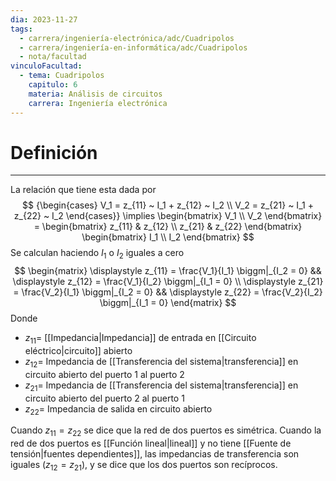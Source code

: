 ```yaml
---
dia: 2023-11-27
tags:
  - carrera/ingeniería-electrónica/adc/Cuadripolos
  - carrera/ingeniería-en-informática/adc/Cuadripolos
  - nota/facultad
vinculoFacultad:
  - tema: Cuadripolos
    capitulo: 6
    materia: Análisis de circuitos
    carrera: Ingeniería electrónica
---
```

# Definición
---
La relación que tiene esta dada por $$ {\begin{cases} 
	V_1 = z_{11} ~ I_1 + z_{12} ~ I_2 \\ 
	V_2 = z_{21} ~ I_1 + z_{22} ~ I_2
\end{cases}} \implies 
\begin{bmatrix} V_1 \\ V_2 \end{bmatrix} = \begin{bmatrix} 
	z_{11} & z_{12}  \\ 
	z_{21} & z_{22}
\end{bmatrix} \begin{bmatrix} I_1 \\ I_2 \end{bmatrix} $$
Se calculan haciendo $I_1$ o $I_2$ iguales a cero $$ \begin{matrix} 
	\displaystyle
	z_{11} = \frac{V_1}{I_1} \biggm|_{I_2 = 0} && 
	\displaystyle
	z_{12} = \frac{V_1}{I_2} \biggm|_{I_1 = 0} \\ 
	\displaystyle
	z_{21} = \frac{V_2}{I_1} \biggm|_{I_2 = 0} && 
	\displaystyle
	z_{22} = \frac{V_2}{I_2} \biggm|_{I_1 = 0}  
\end{matrix} $$
Donde 
* $z_{11} =$ [[Impedancia|Impedancia]] de entrada en [[Circuito eléctrico|circuito]] abierto
* $z_{12} =$ Impedancia de [[Transferencia del sistema|transferencia]] en circuito abierto del puerto 1 al puerto 2
* $z_{21} =$ Impedancia de [[Transferencia del sistema|transferencia]] en circuito abierto del puerto 2 al puerto 1
* $z_{22} =$ Impedancia de salida en circuito abierto

Cuando $z_{11} = z_{22}$ se dice que la red de dos puertos es simétrica.
Cuando la red de dos puertos es [[Función lineal|lineal]] y no tiene [[Fuente de tensión|fuentes dependientes]], las impedancias de transferencia son iguales ($z_{12} = z_{21}$), y se dice que los dos puertos son recíprocos.